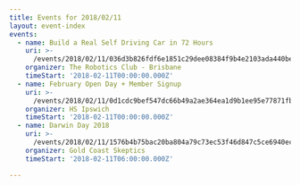 ```yaml
---
title: Events for 2018/02/11
layout: event-index
events:
  - name: Build a Real Self Driving Car in 72 Hours
    uri: >-
      /events/2018/02/11/036d3b826fdf6e1851c29dee08384f9b4e2103ada440be671ebe896c2da6bbaf
    organizer: The Robotics Club - Brisbane
    timeStart: '2018-02-11T00:00:00.000Z'
  - name: February Open Day + Member Signup
    uri: >-
      /events/2018/02/11/0d1cdc9bef547dc66b49a2ae364ea1d9b1ee95e77871fb606d929a9572158ffa
    organizer: HS Ipswich
    timeStart: '2018-02-11T00:00:00.000Z'
  - name: Darwin Day 2018
    uri: >-
      /events/2018/02/11/1576b4b75bac20ba804a79c73ec53f46d847c5ce6940ec0d206289bccf610647
    organizer: Gold Coast Skeptics
    timeStart: '2018-02-11T06:00:00.000Z'

---
```

